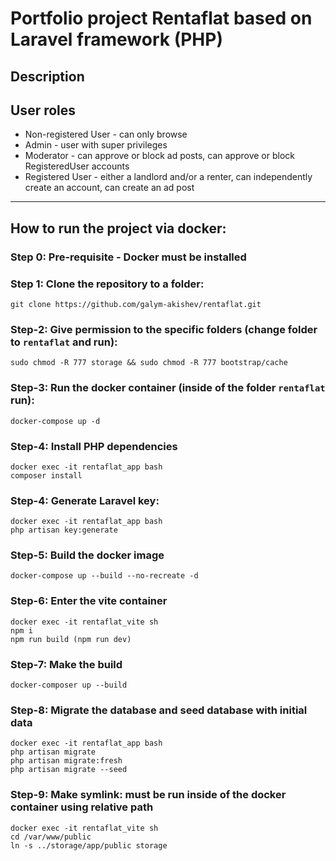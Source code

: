 # Portfolio project Rentaflat based on Laravel framework (PHP)

## Description

## User roles
- Non-registered User - can only browse
- Admin - user with super privileges
- Moderator - can approve or block ad posts, can approve or block RegisteredUser accounts
- Registered User - either a landlord and/or a renter, can independently create an account, can create an ad post

----------------------------------------------------
## How to run the project via docker:

### Step 0: Pre-requisite - Docker must be installed

### Step 1: Clone the repository to a folder:
``` git clone https://github.com/galym-akishev/rentaflat.git ``` 

### Step-2: Give permission to the specific folders (change folder to `rentaflat` and run):
``` sudo chmod -R 777 storage && sudo chmod -R 777 bootstrap/cache ```

### Step-3: Run the docker container (inside of the folder `rentaflat` run):
``` docker-compose up -d ```

### Step-4: Install PHP dependencies
``` docker exec -it rentaflat_app bash ``` <br>
``` composer install ```

### Step-4: Generate Laravel key:
``` docker exec -it rentaflat_app bash ``` <br>
``` php artisan key:generate ```

### Step-5: Build the docker image
``` docker-compose up --build --no-recreate -d ```

### Step-6: Enter the vite container
``` docker exec -it rentaflat_vite sh ``` <br>
``` npm i ``` <br>
``` npm run build (npm run dev) ``` <br>

### Step-7: Make the build
``` docker-composer up --build ```

### Step-8: Migrate the database and seed database with initial data
``` docker exec -it rentaflat_app bash ``` <br>
``` php artisan migrate ``` <br>
``` php artisan migrate:fresh ``` <br>
``` php artisan migrate --seed ``` <br>

### Step-9: Make symlink: must be run inside of the docker container using relative path
``` docker exec -it rentaflat_vite sh ``` <br>
``` cd /var/www/public ``` <br>
``` ln -s ../storage/app/public storage ```
